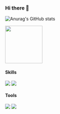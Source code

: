 ### Hi there 👋

![Anurag's GitHub stats](https://github-readme-stats.vercel.app/api?username=jaydks&show_icons=true&theme=radical)

<a href="https://github.com/jaydks"><img align="center" style="height:120px" src="https://github-readme-stats.vercel.app/api/top-langs/?username=jaydks&layout=compact&hide_border=true&bg_color=30,91eae4,86A8E7&title_color=fff&text_color=fff" /></a> 

#### Skills  
<img src="https://img.shields.io/badge/Android-3DDC84?style=flat-square&logo=Android&logoColor=white"/>  <img src="https://img.shields.io/badge/Kotlin-7F52FF?style=flat-square&logo=Kotlin&logoColor=white"/>

#### Tools  
<img src="https://img.shields.io/badge/Git-F05032?style=flat-square&logo=Android&logoColor=white"/>  <img src="https://img.shields.io/badge/Slack-4A154B?style=flat-square&logo=Slack&logoColor=white"/>  
